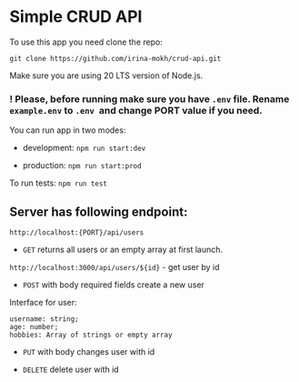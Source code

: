 # Simple CRUD API

To use this app you need clone the repo:

```git clone https://github.com/irina-mokh/crud-api.git```

Make sure you are using 20 LTS version of Node.js.

### ! Please, before running make sure you have ```.env``` file. Rename ```example.env``` to ```.env ```and change PORT value if you need.

You can run app in two modes:

- development: 
```npm run start:dev```

- production: 
```npm run start:prod```

To run tests: ```npm run test```

## Server has following endpoint:
```http://localhost:{PORT}/api/users```

- ```GET``` returns all users  or an empty array at first launch.

 ```http://localhost:3000/api/users/${id}``` - get user by id


- ```POST``` with body required fields create a new user

Interface for user:

	username: string;  
	age: number;  
	hobbies: Array of strings or empty array  

- ```PUT``` with body changes user with id

- ```DELETE``` delete user with id